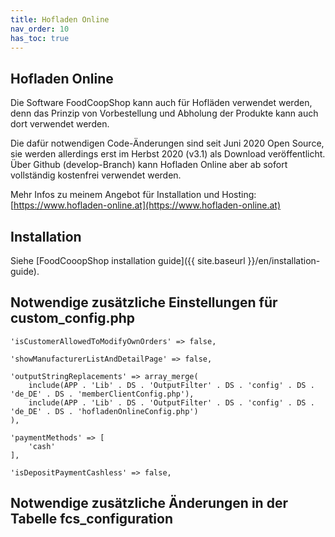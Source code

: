 ```yaml
---
title: Hofladen Online
nav_order: 10
has_toc: true
---
```


## Hofladen Online

Die Software FoodCoopShop kann auch für Hofläden verwendet werden, denn das Prinzip von Vorbestellung und Abholung der Produkte kann auch dort verwendet werden.

Die dafür notwendigen Code-Änderungen sind seit Juni 2020 Open Source, sie werden allerdings erst im Herbst 2020 (v3.1) als Download veröffentlicht. Über Github (develop-Branch) kann Hofladen Online aber ab sofort vollständig kostenfrei verwendet werden.

Mehr Infos zu meinem Angebot für Installation und Hosting: [https://www.hofladen-online.at](https://www.hofladen-online.at)

## Installation

Siehe [FoodCooopShop installation guide]({{ site.baseurl }}/en/installation-guide).

## Notwendige zusätzliche Einstellungen für custom_config.php

```
'isCustomerAllowedToModifyOwnOrders' => false,

'showManufacturerListAndDetailPage' => false,

'outputStringReplacements' => array_merge(
    include(APP . 'Lib' . DS . 'OutputFilter' . DS . 'config' . DS . 'de_DE' . DS . 'memberClientConfig.php'),
    include(APP . 'Lib' . DS . 'OutputFilter' . DS . 'config' . DS . 'de_DE' . DS . 'hofladenOnlineConfig.php')
),

'paymentMethods' => [
    'cash'
],

'isDepositPaymentCashless' => false,
```

## Notwendige zusätzliche Änderungen in der Tabelle fcs_configuration

